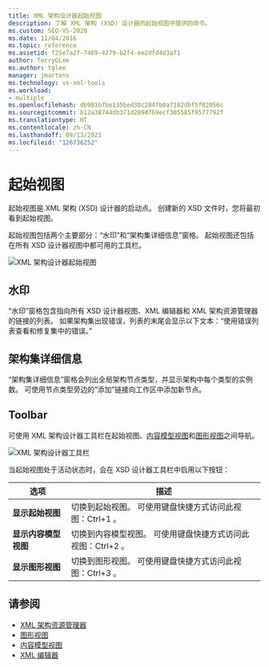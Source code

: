 ```yaml
---
title: XML 架构设计器起始视图
description: 了解 XML 架构 (XSD) 设计器的起始视图中提供的命令。
ms.custom: SEO-VS-2020
ms.date: 11/04/2016
ms.topic: reference
ms.assetid: f25e7a2f-7469-4279-b2f4-ee2dfd4d3af1
author: TerryGLee
ms.author: tglee
manager: jmartens
ms.technology: vs-xml-tools
ms.workload:
- multiple
ms.openlocfilehash: db981b7be135bed38c284fb0a7182dbf5f02056c
ms.sourcegitcommit: b12a38744db371d2894769ecf305585f9577792f
ms.translationtype: HT
ms.contentlocale: zh-CN
ms.lasthandoff: 09/13/2021
ms.locfileid: "126736252"
---
```

# <a name="start-view"></a>起始视图

起始视图是 XML 架构 (XSD) 设计器的启动点。 创建新的 XSD 文件时，您将最初看到起始视图。

起始视图包括两个主要部分：“水印”和“架构集详细信息”窗格。 起始视图还包括在所有 XSD 设计器视图中都可用的工具栏。

![XML 架构设计器起始视图](../xml-tools/media/xsddesigner_startview.gif)

## <a name="watermark"></a>水印

“水印”窗格包含指向所有 XSD 设计器视图、XML 编辑器和 XML 架构资源管理器的链接的列表。 如果架构集出现错误，列表的末尾会显示以下文本：“使用错误列表查看和修复集中的错误。”

## <a name="schema-set-details"></a>架构集详细信息

“架构集详细信息”窗格会列出全局架构节点类型，并显示架构中每个类型的实例数。 可使用节点类型旁边的“添加”链接向工作区中添加新节点。

## <a name="toolbar"></a>Toolbar

可使用 XML 架构设计器工具栏在起始视图、[内容模型视图](../xml-tools/content-model-view.md)和[图形视图](../xml-tools/graph-view.md)之间导航。

![XML 架构设计器工具栏](../xml-tools/media/xsdstartviewtoolbar.gif)

当起始视图处于活动状态时，会在 XSD 设计器工具栏中启用以下按钮：

|选项|描述|
|-|-----------------|
|**显示起始视图**|切换到起始视图。 可使用键盘快捷方式访问此视图：Ctrl+1 。|
|**显示内容模型视图**|切换到内容模型视图。 可使用键盘快捷方式访问此视图：Ctrl+2 。|
|**显示图形视图**|切换到图形视图。 可使用键盘快捷方式访问此视图：Ctrl+3 。|

## <a name="see-also"></a>请参阅

- [XML 架构资源管理器](../xml-tools/xml-schema-explorer.md)
- [图形视图](../xml-tools/graph-view.md)
- [内容模型视图](../xml-tools/content-model-view.md)
- [XML 编辑器](../xml-tools/xml-editor.md)
